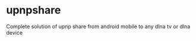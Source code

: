 upnpshare
=========

Complete solution of upnp share from android mobile to any dlna tv or dlna device
